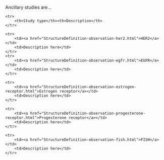 
Ancillary studies are...

<table class="table table-bordered">

    <tr>
        <th>Study type</th><th>Description</th>
    </tr>

    <tr>
        <td><a href="StructureDefinition-observation-her2.html">HER2</a></td>
        <td>Description here</td>
    </tr>
    <tr>
        <td><a href="StructureDefinition-observation-egfr.html">EGFR</a></td>
        <td>Description here</td>
    </tr>

    <tr>
        <td><a href="StructureDefinition-observation-estrogen-receptor.html">Estrogen receptor</a></td>
        <td>Description here</td>
    </tr>

    <tr>
        <td><a href="StructureDefinition-observation-progesterone-receptor.html">Progesterone receptor</a></td>
        <td>Description here</td>
    </tr>

    <tr>
        <td><a href="StructureDefinition-observation-fish.html">FISH</a></td>
        <td>Description here</td>
    </tr>

</table>